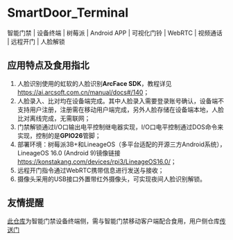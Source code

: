 # SmartDoor_Terminal

智能门禁 | 设备终端 | 树莓派 | Android APP | 可视化门铃 | WebRTC | 视频通话 | 远程开门 | 人脸解锁

## 应用特点及食用指北

1. 人脸识别使用的虹软的人脸识别**ArcFace SDK**，教程详见<https://ai.arcsoft.com.cn/manual/docs#/140>；
2. 人脸录入、比对均在设备端完成。其中人脸录入需要登录账号确认，设备端不支持用户注册，注册需在移动用户端完成，另外人脸存储在设备端本地，人脸比对离线完成，无需联网；
3. 门禁解锁通过I/O口输出电平控制继电器实现，I/O口电平控制通过DOS命令来实现，控制的是**GPIO26**管脚；
4. 部署环境：树莓派3B+和LineageOS（多平台适配的开源三方Android系统），LineageOS 16.0 (Android 9)镜像链接<https://konstakang.com/devices/rpi3/LineageOS16.0/>；
5. 远程开门指令通过WebRTC携带信息进行发送与接收；
6. 摄像头采用的USB接口外置带红外摄像头，可实现夜间人脸识别解锁。

## 友情提醒

[此仓库](https://github.com/zys91/SmartDoor_Terminal)为智能门禁设备终端侧，需与智能门禁移动客户端配合食用，用户侧仓库[传送门](https://github.com/zys91/SmartDoor_Client)